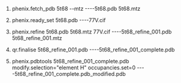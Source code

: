 1. phenix.fetch_pdb 5t68 --mtz    ----5t68.pdb 5t68.mtz

2. phenix.ready_set 5t68.pdb    ----77V.cif

3. phenix.refine 5t68.pdb 5t68.mtz 77V.cif    ----5t68_refine_001.pdb 5t68_refine_001.mtz

4. qr.finalise 5t68_refine_001.pdb    ----5t68_refine_001_complete.pdb

5. phenix.pdbtools 5t68_refine_001_complete.pdb modify.selection="element H" occupancies.set=0    ----5t68_refine_001_complete.pdb_modified.pdb

